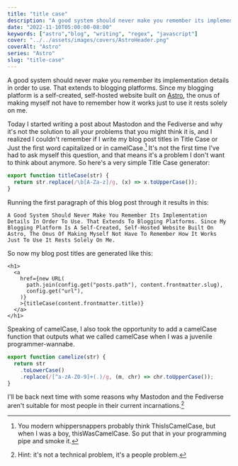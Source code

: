 ```yaml
---
title: "title case"
description: "A good system should never make you remember its implementation details in order to use."
date: "2022-11-10T05:00:00-08:00"
keywords: ["astro","blog", "writing", "regex", "javascript"]
cover: "../../assets/images/covers/AstroHeader.png"
coverAlt: "Astro"
series: "Astro"
slug: "title-case"
---
```


A good system should never make you remember its implementation details in order to use. That extends to blogging platforms. Since my blogging platform is a self-created, self-hosted website built on [Astro](https://astro.build), the onus of making myself not have to remember how it works just to use it rests solely on me.

Today I started writing a post about Mastodon and the Fediverse and why it's not the solution to all your problems that you might think it is, and I realized I couldn't remember if I write my blog post titles in Title Case or Just the first word capitalized or in camelCase.[^1] It's not the first time I've had to ask myself this question, and that means it's a problem I don't want to think about anymore. So here's a very simple Title Case generator:

```javascript
export function titleCase(str) {
  return str.replace(/\b[A-Za-z]/g, (x) => x.toUpperCase());
}
```

Running the first paragraph of this blog post through it results in this:

```
A Good System Should Never Make You Remember Its Implementation Details In Order To Use. That Extends To Blogging Platforms. Since My Blogging Platform Is A Self-Created, Self-Hosted Website Built On Astro, The Onus Of Making Myself Not Have To Remember How It Works Just To Use It Rests Solely On Me.

```

So now my blog post titles are generated like this:

```astro
<h1>
  <a
    href={new URL(
      path.join(config.get("posts.path"), content.frontmatter.slug),
      config.get("url"),
    )}
    >{titleCase(content.frontmatter.title)}
  </a>
</h1>
```

Speaking of camelCase, I also took the opportunity to add a camelCase function that outputs what we called camelCase when I was a juvenile programmer-wannabe.

```javascript
export function camelize(str) {
  return str
    .toLowerCase()
    .replace(/[^a-zA-Z0-9]+(.)/g, (m, chr) => chr.toUpperCase());
}
```

I'll be back next time with some reasons why Mastodon and the Fediverse aren't suitable for most people in their current incarnations.[^2]

[^1]: You modern whippersnappers probably think ThisIsCamelCase, but when I was a boy, thisWasCamelCase. So put that in your programming pipe and smoke it.
[^2]: Hint: it's not a technical problem, it's a people problem.
